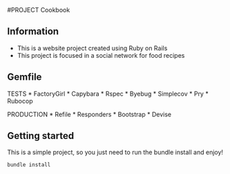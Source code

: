 #PROJECT Cookbook


## Information
* This is a website project created using Ruby on Rails  
* This project is focused in a social network for food recipes

## Gemfile

  TESTS
    * FactoryGirl
    * Capybara
    * Rspec
    * Byebug
    * Simplecov
    * Pry
    * Rubocop

  PRODUCTION
    * Refile
    * Responders
    * Bootstrap
    * Devise


  ## Getting started

  This is a simple project, so you just need to run the bundle install and enjoy!  
  ```console
  bundle install
  ```
